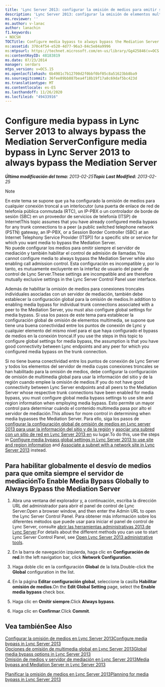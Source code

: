 ```yaml
---
title: 'Lync Server 2013: configurar la omisión de medios para omitir siempre el servidor de mediación'
description: 'Lync Server 2013: configurar la omisión de elementos multimedia para omitir siempre el servidor de mediación.'
ms.reviewer: ''
ms.author: v-lanac
author: lanachin
f1.keywords:
- NOCSH
TOCTitle: Configure media bypass to always bypass the Mediation Server
ms:assetid: 370c4f54-e520-4d77-96a3-84c5e84a9996
ms:mtpsurl: https://technet.microsoft.com/en-us/library/Gg425846(v=OCS.15)
ms:contentKeyID: 48183819
ms.date: 07/23/2014
manager: serdars
mtps_version: v=OCS.15
ms.openlocfilehash: 6b4981c7b12700d2f0bbf0bf05c8a51623bb8ba9
ms.sourcegitcommit: 36fee89bb887bea4f18b19f17a8c69daf5bc423d
ms.translationtype: MT
ms.contentlocale: es-ES
ms.lasthandoff: 11/26/2020
ms.locfileid: "49433916"
---
```

# <a name="configure-media-bypass-in-lync-server-2013-to-always-bypass-the-mediation-server"></a><span data-ttu-id="4a187-103">Configure media bypass in Lync Server 2013 to always bypass the Mediation Server</span><span class="sxs-lookup"><span data-stu-id="4a187-103">Configure media bypass in Lync Server 2013 to always bypass the Mediation Server</span></span>

<div data-xmlns="http://www.w3.org/1999/xhtml">

<div class="topic" data-xmlns="http://www.w3.org/1999/xhtml" data-msxsl="urn:schemas-microsoft-com:xslt" data-cs="https://msdn.microsoft.com/">

<div data-asp="https://msdn2.microsoft.com/asp">



</div>

<div id="mainSection">

<div id="mainBody"><span data-ttu-id="4a187-104">

<span> </span></span><span class="sxs-lookup"><span data-stu-id="4a187-104">

<span> </span></span></span>

<span data-ttu-id="4a187-105">_**Última modificación del tema:** 2013-02-25_</span><span class="sxs-lookup"><span data-stu-id="4a187-105">_**Topic Last Modified:** 2013-02-25_</span></span>

<div>


> [!NOTE]  
> <span data-ttu-id="4a187-106">En este tema se supone que ya ha configurado la omisión de medios para cualquier conexión troncal a un interlocutor (una puerta de enlace de red de telefonía pública conmutada (RTC), un IP-PBX o un controlador de borde de sesión (SBC) en un proveedor de servicios de telefonía (ITSP) de Internet</span><span class="sxs-lookup"><span data-stu-id="4a187-106">This topic assumes that you have already configured media bypass for any trunk connections to a peer (a public switched telephone network (PSTN) gateway, an IP-PBX, or a Session Border Controller (SBC) at an Internet Telephony Service Provider (ITSP)) for a specific site or service for which you want media to bypass the Mediation Server.</span></span><BR><span data-ttu-id="4a187-107">No puede configurar los medios para omitir siempre el servidor de mediación y también habilitar el control de admisión de llamadas.</span><span class="sxs-lookup"><span data-stu-id="4a187-107">You cannot configure media to always bypass the Mediation Server while also enabling call admission control.</span></span> <span data-ttu-id="4a187-108">Esta configuración es incompatible y, por lo tanto, es mutuamente excluyente en la interfaz de usuario del panel de control de Lync Server.</span><span class="sxs-lookup"><span data-stu-id="4a187-108">These settings are incompatible and are therefore mutually exclusive settings in the Lync Server Control Panel user interface.</span></span>



</div>

<span data-ttu-id="4a187-109">Además de habilitar la omisión de medios para conexiones troncales individuales asociadas con un servidor de mediación, también debe establecer la configuración global para la omisión de medios.</span><span class="sxs-lookup"><span data-stu-id="4a187-109">In addition to enabling media bypass for individual trunk connections associated with a peer to the Mediation Server, you must also configure global settings for media bypass.</span></span> <span data-ttu-id="4a187-110">Si usa los pasos de este tema para establecer la configuración global de omisión de elementos multimedia, se supone que tiene una buena conectividad entre los puntos de conexión de Lync y cualquier elemento del mismo nivel para el que haya configurado el bypass de medios en la conexión troncal.</span><span class="sxs-lookup"><span data-stu-id="4a187-110">If you use the steps in this topic to configure global settings for media bypass, the assumption is that you have good connectivity between Lync endpoints and any peer for which you configured media bypass on the trunk connection.</span></span>

<span data-ttu-id="4a187-111">Si no tiene buena conectividad entre los puntos de conexión de Lync Server y todos los elementos del servidor de media cuyas conexiones troncales se han habilitado para la omisión de medios, debe configurar la configuración de omisión de multimedia global para usar la información del sitio y de la región cuando emplee la omisión de medios.</span><span class="sxs-lookup"><span data-stu-id="4a187-111">If you do not have good connectivity between Lync Server endpoints and all peers to the Mediation Server whose respective trunk connections have been enabled for media bypass, you must configure global media bypass settings to use site and region information when employing media bypass.</span></span> <span data-ttu-id="4a187-112">Esto permite un mayor control para determinar cuándo el contenido multimedia pasa por alto el servidor de mediación.</span><span class="sxs-lookup"><span data-stu-id="4a187-112">This allows for more control in determining when media bypasses the Mediation Server.</span></span> <span data-ttu-id="4a187-113">Para ello, siga los pasos de [configurar la configuración global de omisión de medios en Lync server 2013 para usar la información del sitio y de la región](lync-server-2013-configure-media-bypass-global-settings-to-use-site-and-region-information.md) y [asociar una subred con un sitio de red en Lync Server 2013 en](lync-server-2013-associate-a-subnet-with-a-network-site.md) su lugar.</span><span class="sxs-lookup"><span data-stu-id="4a187-113">To do this, use the steps in [Configure media bypass global settings in Lync Server 2013 to use site and region information](lync-server-2013-configure-media-bypass-global-settings-to-use-site-and-region-information.md) and [Associate a subnet with a network site in Lync Server 2013](lync-server-2013-associate-a-subnet-with-a-network-site.md) instead.</span></span>

<div>

## <a name="to-enable-media-bypass-globally-to-always-bypass-the-mediation-server"></a><span data-ttu-id="4a187-114">Para habilitar globalmente el desvío de medios para que omita siempre el servidor de mediación</span><span class="sxs-lookup"><span data-stu-id="4a187-114">To Enable Media Bypass Globally to Always Bypass the Mediation Server</span></span>

1.  <span data-ttu-id="4a187-115">Abra una ventana del explorador y, a continuación, escriba la dirección URL del administrador para abrir el panel de control de Lync Server.</span><span class="sxs-lookup"><span data-stu-id="4a187-115">Open a browser window, and then enter the Admin URL to open the Lync Server Control Panel.</span></span> <span data-ttu-id="4a187-116">Para obtener más información sobre los diferentes métodos que puede usar para iniciar el panel de control de Lync Server, consulte [abrir las herramientas administrativas 2013 de Lync Server](lync-server-2013-open-lync-server-administrative-tools.md).</span><span class="sxs-lookup"><span data-stu-id="4a187-116">For details about the different methods you can use to start Lync Server Control Panel, see [Open Lync Server 2013 administrative tools](lync-server-2013-open-lync-server-administrative-tools.md).</span></span>

2.  <span data-ttu-id="4a187-117">En la barra de navegación izquierda, haga clic en **Configuración de red**.</span><span class="sxs-lookup"><span data-stu-id="4a187-117">In the left navigation bar, click **Network Configuration**.</span></span>

3.  <span data-ttu-id="4a187-118">Haga doble clic en la configuración **Global** de la lista.</span><span class="sxs-lookup"><span data-stu-id="4a187-118">Double-click the **Global** configuration in the list.</span></span>

4.  <span data-ttu-id="4a187-119">En la página **Editar configuración global**, seleccione la casilla **Habilitar omisión de medios**.</span><span class="sxs-lookup"><span data-stu-id="4a187-119">On the **Edit Global Setting** page, select the **Enable media bypass** check box.</span></span>

5.  <span data-ttu-id="4a187-120">Haga clic en **Omitir siempre**.</span><span class="sxs-lookup"><span data-stu-id="4a187-120">Click **Always bypass**.</span></span>

6.  <span data-ttu-id="4a187-121">Haga clic en **Confirmar**.</span><span class="sxs-lookup"><span data-stu-id="4a187-121">Click **Commit**.</span></span>

</div>

<div>

## <a name="see-also"></a><span data-ttu-id="4a187-122">Vea también</span><span class="sxs-lookup"><span data-stu-id="4a187-122">See Also</span></span>


[<span data-ttu-id="4a187-123">Configurar la omisión de medios en Lync Server 2013</span><span class="sxs-lookup"><span data-stu-id="4a187-123">Configure media bypass in Lync Server 2013</span></span>](lync-server-2013-configure-media-bypass.md)  
[<span data-ttu-id="4a187-124">Opciones de omisión de multimedia global en Lync Server 2013</span><span class="sxs-lookup"><span data-stu-id="4a187-124">Global media bypass options in Lync Server 2013</span></span>](lync-server-2013-global-media-bypass-options.md)  
[<span data-ttu-id="4a187-125">Omisión de medios y servidor de mediación en Lync Server 2013</span><span class="sxs-lookup"><span data-stu-id="4a187-125">Media bypass and Mediation Server in Lync Server 2013</span></span>](lync-server-2013-media-bypass-and-mediation-server.md)  


[<span data-ttu-id="4a187-126">Planificar la omisión de medios en Lync Server 2013</span><span class="sxs-lookup"><span data-stu-id="4a187-126">Planning for media bypass in Lync Server 2013</span></span>](lync-server-2013-planning-for-media-bypass.md)  
  

<span data-ttu-id="4a187-127"></div>

</div>

<span> </span>

</div>

</div>

</span><span class="sxs-lookup"><span data-stu-id="4a187-127"></div>

</div>

<span> </span>

</div>

</div>

</span></span></div>

